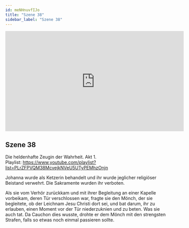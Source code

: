 ```yaml
---
id: meNHnuvfIJo
title: "Szene 38"
sidebar_label: "Szene 38"
---
```


<div class="video-float-container">
  <iframe
    width="560"
    height="315"
    src="https://www.youtube.com/embed/meNHnuvfIJo"
    title="YouTube video player"
    frameborder="0"
    allow="accelerometer; autoplay; clipboard-write; encrypted-media; gyroscope; picture-in-picture; web-share"
    referrerpolicy="strict-origin-when-cross-origin"
    allowfullscreen
  ></iframe>
</div>

## Szene 38

Die heldenhafte Zeugin der Wahrheit. Akt 1.   
Playlist: https://www.youtube.com/playlist?list=PLrZFPVQM38McvejkNVeU5UTyPEMhzOnjn 

Johanna wurde als Ketzerin behandelt und ihr wurde jeglicher religiöser Beistand verwehrt. Die Sakramente wurden ihr verboten.

Als sie vom Verhör zurückkam und mit ihrer Begleitung an einer Kapelle vorbeikam, deren Tür verschlossen war, fragte sie den Mönch, der sie begleitete, ob der Leichnam Jesu Christi dort sei, und bat darum, ihr zu erlauben, einen Moment vor der Tür niederzuknien und zu beten. Was sie auch tat. Da Cauchon dies wusste, drohte er dem Mönch mit den strengsten Strafen, falls so etwas noch einmal passieren sollte.
